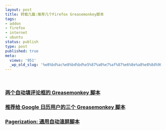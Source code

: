 ```yaml
---
layout: post
title: 转载几篇:推荐几个Firefox Greasemonkey脚本
tags:
- addon
- firefox
- internet
- ubuntu
status: publish
type: post
published: true
meta:
  views: '951'
  _wp_old_slug: '%e8%bd%ac%e8%bd%bd%e5%87%a0%e7%af%87%e6%8e%a8%e8%8d%90%e5%87%a0%e4%b8%aafirefox-greasemonkey%e8%84%9a%e6%9c%ac'
---
```

&nbsp;</p>

<h3 class="title"><a href="http://fisio.cn/greasemonkey-scripts-auto-fill-comments-form.html"><span>两个自动填评论框的 Greasemonkey 脚本</span></a></h3>
<h3 class="title"><a href="http://fisio.cn/greasemonkey-scripts-for-google-calendar.html"><span>推荐给 Google 日历用户的三个 Greasemonkey 脚本</span></a></h3>
<h3 class="title"><a href="http://fisio.cn/greasemonkey-script-pagerization.html"><span>Pagerization: 通用自动滚屏脚本</span></a></h3>
